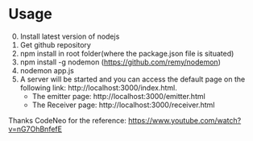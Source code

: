 # Usage
0. Install latest version of nodejs
1. Get github repository
2. npm install in root folder(where the package.json file is situated)
3. npm install -g nodemon (https://github.com/remy/nodemon)
4. nodemon app.js
5. A server will be started and you can access the default page on the following link: http://localhost:3000/index.html.
    -   The emitter page: http://localhost:3000/emitter.html
    -   The Receiver page: http://localhost:3000/receiver.html

Thanks CodeNeo for the reference: https://www.youtube.com/watch?v=nG7OhBnfefE
